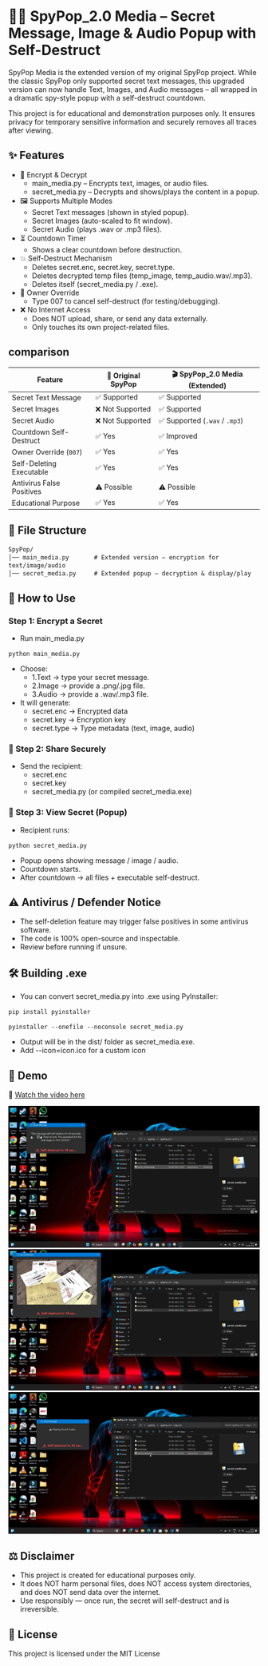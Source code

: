 # 🕵️‍♂️ SpyPop_2.0 Media – Secret Message, Image & Audio Popup with Self-Destruct
SpyPop Media is the extended version of my original SpyPop project.
While the classic SpyPop only supported secret text messages, this upgraded version can now handle Text, Images, and Audio messages – all wrapped in a dramatic spy-style popup with a self-destruct countdown.

This project is for educational and demonstration purposes only. It ensures privacy for temporary sensitive information and securely removes all traces after viewing.

## ✨ Features

- 🔐 Encrypt & Decrypt
  - main_media.py – Encrypts text, images, or audio files.
  - secret_media.py – Decrypts and shows/plays the content in a popup.
- 🖼 Supports Multiple Modes
  - Secret Text messages (shown in styled popup).
  - Secret Images (auto-scaled to fit window).
  - Secret Audio (plays .wav or .mp3 files).
- ⏳ Countdown Timer
  - Shows a clear countdown before destruction.
- 💥 Self-Destruct Mechanism
  - Deletes secret.enc, secret.key, secret.type.
  - Deletes decrypted temp files (temp_image, temp_audio.wav/.mp3).
  - Deletes itself (secret_media.py / .exe).
- 🔑 Owner Override
  - Type 007 to cancel self-destruct (for testing/debugging).
- ❌ No Internet Access
  - Does NOT upload, share, or send any data externally.
  - Only touches its own project-related files.

## comparison 

| Feature                   | 📝 Original SpyPop | 🎬 SpyPop_2.0 Media (Extended)    |
| ------------------------- | ------------------ | ----------------------------- |
| Secret Text Message       | ✅ Supported        | ✅ Supported                   |
| Secret Images             | ❌ Not Supported    | ✅ Supported                   |
| Secret Audio              | ❌ Not Supported    | ✅ Supported (`.wav` / `.mp3`) |
| Countdown Self-Destruct   | ✅ Yes              | ✅ Improved                    |
| Owner Override (`007`)    | ✅ Yes              | ✅ Yes                         |
| Self-Deleting Executable  | ✅ Yes              | ✅ Yes                         |
| Antivirus False Positives | ⚠️ Possible        | ⚠️ Possible                   |
| Educational Purpose       | ✅ Yes              | ✅ Yes                         |


## 📂 File Structure

    SpyPop/
    │── main_media.py       # Extended version – encryption for text/image/audio
    │── secret_media.py     # Extended popup – decryption & display/play

## 🚀 How to Use

### Step 1: Encrypt a Secret

- Run main_media.py
```
python main_media.py
```
- Choose:
  - 1.Text → type your secret message.
  - 2.Image → provide a .png/.jpg file.
  - 3.Audio → provide a .wav/.mp3 file.
- It will generate:
  - secret.enc → Encrypted data
  - secret.key → Encryption key
  - secret.type → Type metadata (text, image, audio)

### 🔹 Step 2: Share Securely

- Send the recipient:
  - secret.enc
  - secret.key
  - secret_media.py (or compiled secret_media.exe)

### 🔹 Step 3: View Secret (Popup)

- Recipient runs:
```
python secret_media.py
```
  - Popup opens showing message / image / audio.
  - Countdown starts.
  - After countdown → all files + executable self-destruct.

## ⚠️ Antivirus / Defender Notice

- The self-deletion feature may trigger false positives in some antivirus software.
- The code is 100% open-source and inspectable.
- Review before running if unsure.


## 🛠 Building .exe

- You can convert secret_media.py into .exe using PyInstaller:
```
pip install pyinstaller
```
```
pyinstaller --onefile --noconsole secret_media.py
```

- Output will be in the dist/ folder as secret_media.exe.
- Add --icon=icon.ico for a custom icon


## 🎥 Demo

🎥 [Watch the video here](https://drive.google.com/file/d/1cGmY1VHm9Gq3FvolqnIUvA6NN2xUCJU7/view?usp=sharing)

![Detection in Action](assets/demo1.png) <!-- Replace with your actual demo GIF or screenshot -->
![Detection in Action](assets/demo2.png)
![Detection in Action](assets/demo3.png)

## ⚖️ Disclaimer

- This project is created for educational purposes only.
- It does NOT harm personal files, does NOT access system directories, and does NOT send data over the internet.
- Use responsibly — once run, the secret will self-destruct and is irreversible.

## 📄 License

This project is licensed under the MIT License
















